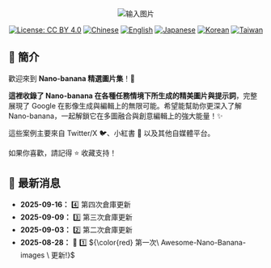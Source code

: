 <div align="center">

<img src="images/logo.jpg"  alt="输入图片"> 

[![License: CC BY 4.0](https://img.shields.io/badge/License-CC_BY_4.0-lightgrey.svg)](LICENSE) 
[![Chinese](https://img.shields.io/badge/Chinese-Click_to_View-orange)](README.md)
[![English](https://img.shields.io/badge/English-Click_to_View-yellow)](README_en.md)
[![Japanese](https://img.shields.io/badge/日本語-クリックして表示-green)](README_ja.md)
[![Korean](https://img.shields.io/badge/한국어-눌러서_보기-blue)](README_kr.md)
[![Taiwan](https://img.shields.io/badge/Taiwan-點擊查看-4DE8F4)](REDAME_tw.md)

</div>

## 🍌 簡介

歡迎來到 **Nano-banana 精選圖片集**！🤗  

**這裡收錄了 Nano-banana 在各種任務情境下所生成的精美圖片與提示詞**，完整展現了 Google 在影像生成與編輯上的無限可能。希望能幫助你更深入了解 Nano-banana，一起解鎖它在多圖融合與創意編輯上的強大能量！✨

這些案例主要來自 Twitter/X 🐦、小紅書 📕 以及其他自媒體平台。  

如果你喜歡，請記得 ⭐ 收藏支持！

## 📰 最新消息

- **2025-09-16：** 4️⃣ 第四次倉庫更新  
- **2025-09-09：** 3️⃣ 第三次倉庫更新  
- **2025-09-03：** 2️⃣ 第二次倉庫更新  
- **2025-08-28：** 🎉 1️⃣ ${\color{red} 第一次\ Awesome-Nano-Banana-images \ 更新!}$


